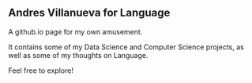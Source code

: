 ## Andres Villanueva for Language

A github.io page for my own amusement. 

It contains some of my Data Science and Computer Science projects, as well as some of my thoughts on Language.

Feel free to explore!
